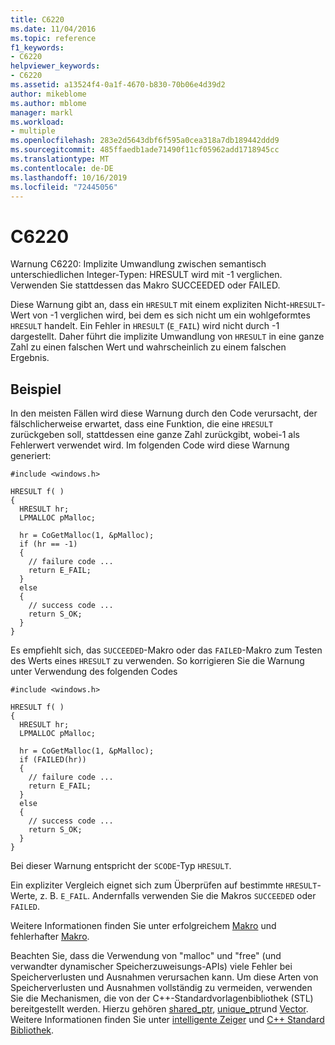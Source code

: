 ```yaml
---
title: C6220
ms.date: 11/04/2016
ms.topic: reference
f1_keywords:
- C6220
helpviewer_keywords:
- C6220
ms.assetid: a13524f4-0a1f-4670-b830-70b06e4d39d2
author: mikeblome
ms.author: mblome
manager: markl
ms.workload:
- multiple
ms.openlocfilehash: 283e2d5643dbf6f595a0cea318a7db189442ddd9
ms.sourcegitcommit: 485ffaedb1ade71490f11cf05962add1718945cc
ms.translationtype: MT
ms.contentlocale: de-DE
ms.lasthandoff: 10/16/2019
ms.locfileid: "72445056"
---
```

# <a name="c6220"></a>C6220
Warnung C6220: Implizite Umwandlung zwischen semantisch unterschiedlichen Integer-Typen: HRESULT wird mit -1 verglichen. Verwenden Sie stattdessen das Makro SUCCEEDED oder FAILED.

 Diese Warnung gibt an, dass ein `HRESULT` mit einem expliziten Nicht-`HRESULT`-Wert von -1 verglichen wird, bei dem es sich nicht um ein wohlgeformtes `HRESULT` handelt. Ein Fehler in `HRESULT` (`E_FAIL`) wird nicht durch -1 dargestellt. Daher führt die implizite Umwandlung von `HRESULT` in eine ganze Zahl zu einen falschen Wert und wahrscheinlich zu einem falschen Ergebnis.

## <a name="example"></a>Beispiel
 In den meisten Fällen wird diese Warnung durch den Code verursacht, der fälschlicherweise erwartet, dass eine Funktion, die eine `HRESULT` zurückgeben soll, stattdessen eine ganze Zahl zurückgibt, wobei-1 als Fehlerwert verwendet wird. Im folgenden Code wird diese Warnung generiert:

```
#include <windows.h>

HRESULT f( )
{
  HRESULT hr;
  LPMALLOC pMalloc;

  hr = CoGetMalloc(1, &pMalloc);
  if (hr == -1)
  {
    // failure code ...
    return E_FAIL;
  }
  else
  {
    // success code ...
    return S_OK;
  }
}
```

 Es empfiehlt sich, das `SUCCEEDED`-Makro oder das `FAILED`-Makro zum Testen des Werts eines `HRESULT` zu verwenden. So korrigieren Sie die Warnung unter Verwendung des folgenden Codes

```
#include <windows.h>

HRESULT f( )
{
  HRESULT hr;
  LPMALLOC pMalloc;

  hr = CoGetMalloc(1, &pMalloc);
  if (FAILED(hr))
  {
    // failure code ...
    return E_FAIL;
  }
  else
  {
    // success code ...
    return S_OK;
  }
}
```

 Bei dieser Warnung entspricht der `SCODE`-Typ `HRESULT`.

 Ein expliziter Vergleich eignet sich zum Überprüfen auf bestimmte `HRESULT`-Werte, z. B. `E_FAIL`. Andernfalls verwenden Sie die Makros `SUCCEEDED` oder `FAILED`.

 Weitere Informationen finden Sie unter erfolgreichem [Makro](http://go.microsoft.com/fwlink/?LinkId=92738) und fehlerhafter [Makro](http://go.microsoft.com/fwlink/?LinkId=180875).

 Beachten Sie, dass die Verwendung von "malloc" und "free" (und verwandter dynamischer Speicherzuweisungs-APIs) viele Fehler bei Speicherverlusten und Ausnahmen verursachen kann. Um diese Arten von Speicherverlusten und Ausnahmen vollständig zu vermeiden, verwenden Sie die Mechanismen, die von der C++-Standardvorlagenbibliothek (STL) bereitgestellt werden. Hierzu gehören [shared_ptr](/cpp/standard-library/shared-ptr-class), [unique_ptr](/cpp/standard-library/unique-ptr-class)und [Vector](/cpp/standard-library/vector). Weitere Informationen finden Sie unter [intelligente Zeiger](/cpp/cpp/smart-pointers-modern-cpp) und [ C++ Standard Bibliothek](/cpp/standard-library/cpp-standard-library-reference).

